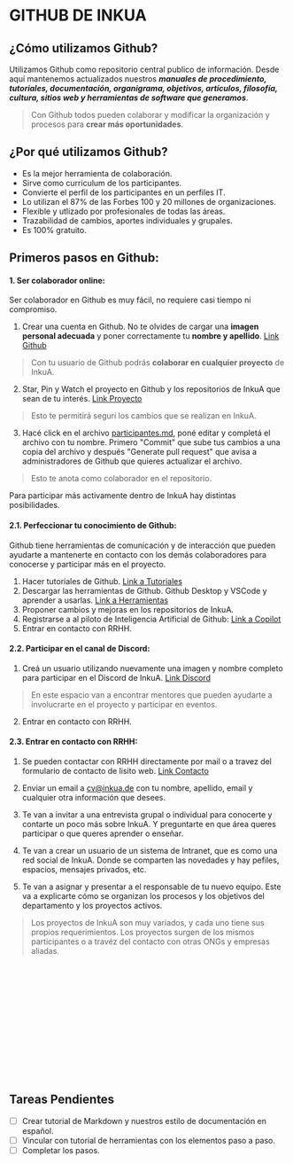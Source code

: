 # GITHUB DE INKUA
## ¿Cómo utilizamos Github?
Utilizamos Github como repositorio central publico de información. Desde aquí mantenemos actualizados nuestros ***manuales de procedimiento, tutoriales, documentación, organigrama, objetivos, artículos, filosofía, cultura, sitios web y herramientas de software que generamos***. 

> Con Github todos pueden colaborar y modificar la organización y procesos para **crear más oportunidades**. 

## ¿Por qué utilizamos Github?

- Es la mejor herramienta de colaboración.
- Sirve como curriculum de los participantes. 
- Convierte el perfil de los participantes en un perfiles IT.
- Lo utilizan el 87% de las Forbes 100 y 20 millones de organizaciones. 
- Flexible y utlizado por profesionales de todas las áreas.
- Trazabilidad de cambios, aportes individuales y grupales. 
- Es 100% gratuito.


## Primeros pasos en Github:
#### 1. Ser colaborador online:
Ser colaborador en Github es muy fácil, no requiere casi tiempo ni compromiso. 
1. Crear una cuenta en Github. No te olvides de cargar una **imagen personal adecuada** y poner correctamente tu **nombre y apellido**. [Link Github](https://github.com/signup)
> Con tu usuario de Github podrás **colaborar en cualquier proyecto** de InkuA.

2. Star, Pin y Watch el proyecto en Github y los repositorios de InkuA que sean de tu interés. [Link Proyecto](https://github.com/inkua/Principal) 
>  Esto te permitirá seguri los cambios que se realizan en InkuA.

3. Hacé click en el archivo [participantes.md](participantes.md), poné editar y completá el archivo con tu nombre. Primero "Commit" que sube tus cambios a una copia del archivo y después "Generate pull request" que avisa a administradores de Github que quieres actualizar el archivo. 
> Esto te anota como colaborador en el repositorio.

Para participar más activamente dentro de InkuA hay distintas posibilidades. 

#### 2.1. Perfeccionar tu conocimiento de Github:
Github tiene herramientas de comunicación y de interacción que pueden ayudarte a mantenerte en contacto con los demás colaboradores para conocerse y participar más en el proyecto.
1. Hacer tutoriales de Github. [Link a Tutoriales](tutoriales-github.md)
2. Descargar las herramientas de Github. Github Desktop y VSCode y aprender a usarlas. [Link a Herramientas](herramientas-github.md)
3. Proponer cambios y mejoras en los repositorios de InkuA. 
4. Registrarse a al piloto de Inteligencia Artificial de Github: [Link a Copilot](https://copilot.ai/register)
5. Entrar en contacto con RRHH.


#### 2.2. Participar en el canal de Discord:
1. Creá un usuario utilizando nuevamente una imagen y nombre completo para participar en el Discord de InkuA. [Link Discord](https://discord.gg/Ce7P2DG) 
> En este espacio van a encontrar mentores que pueden ayudarte a involucrarte en el proyecto y participar en eventos.
2. Entrar en contacto con RRHH.

#### 2.3. Entrar en contacto con RRHH: 
1. Se pueden contactar con RRHH directamente por mail o a travez del formulario de contacto de lisito web. [Link Contacto](https://www.inkua.de/#contact)

2. Enviar un email a cv@inkua.de con tu nombre, apellido, email y cualquier otra información que desees.

3. Te van a invitar a una entrevista grupal o individual para conocerte y contarte un poco más sobre InkuA. Y preguntarte en que área queres participar o que queres aprender o enseñar.
4. Te van a crear un usuario de un sistema de Intranet, que es como una red social de InkuA. Donde se comparten las novedades y hay pefiles, espacios, mensajes privados, etc. 
5. Te van a asignar y presentar a el responsable de tu nuevo equipo. Este va a explicarte cómo se organizan los procesos y los objetivos del departamento y los proyectos activos.
> Los proyectos de InkuA son muy variados, y cada uno tiene sus propios requerimientos. Los proyectos surgen de los mismos participantes o a travéz del contacto con otras ONGs y empresas aliadas.





<br><br><br><br><br><br><br><br><br><br><br><br>
## Tareas Pendientes
- [ ] Crear tutorial de Markdown y nuestros estilo de documentación en español. 
- [ ]  Vincular con tutorial de herramientas con los elementos paso a paso.
- [ ]  Completar los pasos.